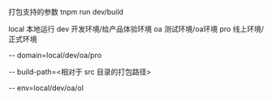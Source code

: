 打包支持的参数
tnpm run dev/build

local   本地运行
dev     开发环境/给产品体验环境
oa      测试环境/oa环境
pro     线上环境/正式环境

-- domain=local/dev/oa/pro

-- build-path=<相对于 src 目录的打包路径>

-- env=local/dev/oa/ol
